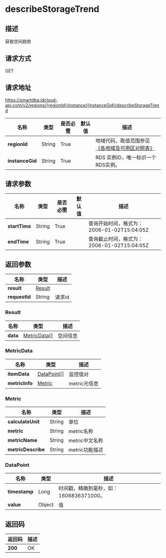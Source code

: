 # describeStorageTrend


## 描述
获取空间趋势

## 请求方式
GET

## 请求地址
https://smartdba.jdcloud-api.com/v2/regions/{regionId}/instance/{instanceGid}/describeStorageTrend

|名称|类型|是否必需|默认值|描述|
|---|---|---|---|---|
|**regionId**|String|True| |地域代码，取值范围参见[《各地域及可用区对照表》](../Enum-Definitions/Regions-AZ.md)|
|**instanceGid**|String|True| |RDS 实例ID，唯一标识一个RDS实例。|

## 请求参数
|名称|类型|是否必需|默认值|描述|
|---|---|---|---|---|
|**startTime**|String|True| |查询开始时间，格式为：2006-01-02T15:04:05Z|
|**endTime**|String|True| |查询截止时间，格式为：2006-01-02T15:04:05Z|


## 返回参数
|名称|类型|描述|
|---|---|---|
|**result**|[Result](#result)| |
|**requestId**|String|请求id|

### <div id="Result">Result</div>
|名称|类型|描述|
|---|---|---|
|**data**|[MetricData[]](#metricdata)|空间信息|
### <div id="MetricData">MetricData</div>
|名称|类型|描述|
|---|---|---|
|**itemData**|[DataPoint[]](#datapoint)|监控值对|
|**metricInfo**|[Metric](#metric)|metric元信息|
### <div id="Metric">Metric</div>
|名称|类型|描述|
|---|---|---|
|**calculateUnit**|String|单位|
|**metric**|String|metric名称|
|**metricName**|String|metric中文名称|
|**metricDescribe**|String|metric功能描述|
### <div id="DataPoint">DataPoint</div>
|名称|类型|描述|
|---|---|---|
|**timestamp**|Long|时间戳，精确到毫秒，如：1606836371000。|
|**value**|Object|值|

## 返回码
|返回码|描述|
|---|---|
|**200**|OK|
